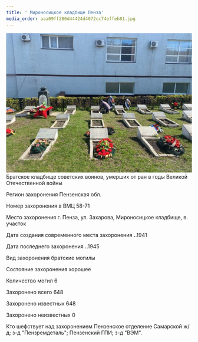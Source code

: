 ```yaml
---
title: ' Мироносицкое кладбище Пенза'
media_order: aaa09ff280d44424d4072cc74effeb81.jpg
---
```


![aaa09ff280d44424d4072cc74effeb81](aaa09ff280d44424d4072cc74effeb81.jpg "aaa09ff280d44424d4072cc74effeb81")
Братское кладбище советских воинов, умерших от ран в годы Великой Отечественной войны

Регион захоронения Пензенская обл.

Номер захоронения в ВМЦ 58-71

Место захоронения г. Пенза, ул. Захарова, Мироносицкое кладбище, в. участок

Дата создания современного места захоронения __.__.1941

Дата последнего захоронения __.__.1945

Вид захоронения братские могилы

Состояние захоронения хорошее

Количество могил 6

Захоронено всего 648

Захоронено известных 648

Захоронено неизвестных 0

Кто шефствует над захоронением Пензенское отделение Самарской ж/д; з-д "Пензремдеталь"; Пензенский ГПИ; з-д "ВЭМ".